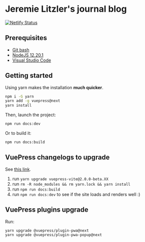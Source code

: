 # Jeremie Litzler's journal blog

[![Netlify Status](https://api.netlify.com/api/v1/badges/412ed131-8d39-49bb-836e-71570e87ad3d/deploy-status)](https://app.netlify.com/sites/journal-of-jeremiel/deploys)

## Prerequisites

- [Git bash](https://git-scm.com/downloads)
- [NodeJS 12.20.1](https://nodejs.org/en/blog/release/v12.20.1/)
- [Visual Studio Code](https://code.visualstudio.com/download)

## Getting started

Using yarn makes the installation **much quicker**.

```sh
npm i -G yarn
yarn add -g vuepress@next
yarn install
```

Then, launch the project:

```sh
npm run docs:dev
```

Or to build it:

```sh
npm run docs:build
```

## VuePress changelogs to upgrade

See [this link](https://github.com/vuepress/vuepress-next/blob/main/CHANGELOG.md).

1. run `yarn upgrade vuepress-vite@2.0.0-beta.XX`
2. run `rm -R node_modules && rm yarn.lock && yarn install`
3. run `npm run docs:build`
4. run `npm run docs:dev` to see if the site loads and renders well :)

## VuePress plugins upgrade

Run:

```sh
yarn upgrade @vuepress/plugin-pwa@next
yarn upgrade @vuepress/plugin-pwa-popup@next
```

